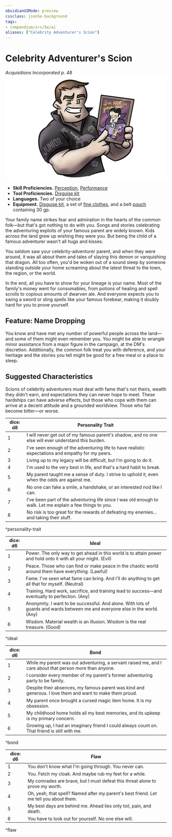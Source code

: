 ```yaml
---
obsidianUIMode: preview
cssclass: json5e-background
tags:
- compendium/src/5e/ai
aliases: ["Celebrity Adventurer's Scion"]
---
```

# Celebrity Adventurer's Scion
*Acquisitions Incorporated p. 48*  
![](../../assets/img/celebrity-adventurers-scion.png)  

- **Skill Proficiencies.** [Perception](../../Rules%20&%20Options/5e%20Rules/skills.md##Perception), [Performance](../../Rules%20&%20Options/5e%20Rules/skills.md##Performance)  
- **Tool Proficiencies.** [Disguise kit](disguise-kit.md#)  
- **Languages.** Two of your choice  
- **Equipment.** [Disguise kit](disguise-kit.md#.md#), a set of [fine clothes](fine-clothes.md#), and a belt [pouch](pouch.md#) containing 30 gp.  

Your family name strikes fear and admiration in the hearts of the common folk—but that's got nothing to do with you. Songs and stories celebrating the adventuring exploits of your famous parent are widely known. Kids across the land grew up wishing they were you. But being the child of a famous adventurer wasn't all hugs and kisses.

You seldom saw your celebrity-adventurer parent, and when they were around, it was all about them and tales of slaying this demon or vanquishing that dragon. All too often, you'd be woken out of a sound sleep by someone standing outside your home screaming about the latest threat to the town, the region, or the world.

In the end, all you have to show for your lineage is your name. Most of the family's money went for consumables, from potions of healing and spell scrolls to copious amounts of dwarven ale. And everyone expects you to swing a sword or sling spells like your famous forebear, making it doubly hard for you to prove yourself.

## Feature: Name Dropping

You know and have met any number of powerful people across the land—and some of them might even remember you. You might be able to wrangle minor assistance from a major figure in the campaign, at the DM's discretion. Additionally, the common folk treat you with deference, and your heritage and the stories you tell might be good for a free meal or a place to sleep.

## Suggested Characteristics

Scions of celebrity adventurers must deal with fame that's not theirs, wealth they didn't earn, and expectations they can never hope to meet. These hardships can have adverse effects, but those who cope with them can arrive at a decent attitude and a grounded worldview. Those who fail become bitter—or worse.

| dice: d8 | Personality Trait |
|----------|-------------------|
| 1 | I will never get out of my famous parent's shadow, and no one else will ever understand this burden. |
| 2 | I've seen enough of the adventuring life to have realistic expectations and empathy for my peers. |
| 3 | Living up to my legacy will be difficult, but I'm going to do it. |
| 4 | I'm used to the very best in life, and that's a hard habit to break. |
| 5 | My parent taught me a sense of duty. I strive to uphold it, even when the odds are against me. |
| 6 | No one can fake a smile, a handshake, or an interested nod like I can. |
| 7 | I've been part of the adventuring life since I was old enough to walk. Let me explain a few things to you. |
| 8 | No risk is too great for the rewards of defeating my enemies... and taking their stuff. |
^personality-trait

| dice: d6 | Ideal |
|----------|-------|
| 1 | Power. The only way to get ahead in this world is to attain power and hold onto it with all your might. (Evil) |
| 2 | Peace. Those who can find or make peace in the chaotic world around them have everything. (Lawful) |
| 3 | Fame. I've seen what fame can bring. And I'll do anything to get all that for myself. (Neutral) |
| 4 | Training. Hard work, sacrifice, and training lead to success—and eventually to perfection. (Any) |
| 5 | Anonymity. I want to be successful. And alone. With lots of guards and wards between me and everyone else in the world. (Any) |
| 6 | Wisdom. Material wealth is an illusion. Wisdom is the real treasure. (Good) |
^ideal

| dice: d6 | Bond |
|----------|------|
| 1 | While my parent was out adventuring, a servant raised me, and I care about that person more than anyone. |
| 2 | I consider every member of my parent's former adventuring party to be family. |
| 3 | Despite their absences, my famous parent was kind and generous. I love them and want to make them proud. |
| 4 | My parent once brought a cursed magic item home. It is my obsession. |
| 5 | My childhood home holds all my best memories, and its upkeep is my primary concern. |
| 6 | Growing up, I had an imaginary friend I could always count on. That friend is still with me. |
^bond

| dice: d6 | Flaw |
|----------|------|
| 1 | You don't know what I'm going through. You never can. |
| 2 | You. Fetch my cloak. And maybe rub my feet for a while. |
| 3 | My comrades are brave, but I must defeat this threat alone to prove my worth. |
| 4 | Oh, yeah, that spell? Named after my parent's best friend. Let me tell you about them. |
| 5 | My best days are behind me. Ahead lies only toil, pain, and death. |
| 6 | You have to look out for yourself. No one else will. |
^flaw